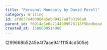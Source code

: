 ```yaml
---
title: "Personal Monopoly by David Perell"
category: Writing
id: afd037e400984a5ebd9427adfb3196a0
parent_id: f6914a5e6a2144999678118f5bedbeae
created_at: 1588600514960
---
```


(299668b5245e4f7aae941f1154cd505e)
                